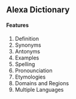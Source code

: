 ## Alexa Dictionary

#### Features
1. Definition
2. Synonyms
3. Antonyms
4. Examples
5. Spelling
6. Pronounciation
7. Etymologies
8. Domains and Regions
9. Multiple Languages
